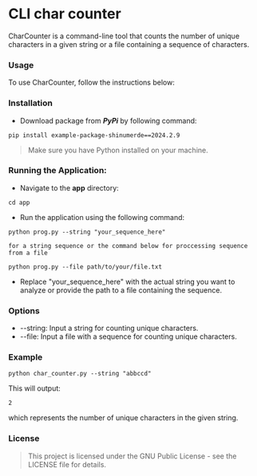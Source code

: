 # CLI char counter

CharCounter is a command-line tool that counts the number of unique characters in a given string or a file containing a
sequence of characters.

### Usage

To use CharCounter, follow the instructions below:

### Installation

- Download package from _**PyPi**_ by following command:

```pip install example-package-shinumerde==2024.2.9```

> Make sure you have Python installed on your machine.

### Running the Application:

- Navigate to the **app** directory:

```cd app```

- Run the application using the following command:

```python prog.py --string "your_sequence_here"```
    
    for a string sequence or the command below for proccessing sequence from a file

```python prog.py --file path/to/your/file.txt```

- Replace "your_sequence_here" with the actual string you want to analyze or provide the path to a file containing the sequence.

### Options
- --string: Input a string for counting unique characters.
- --file: Input a file with a sequence for counting unique characters.

### Example

```python char_counter.py --string "abbccd"```

This will output:

    2
which represents the number of unique characters in the given string.

### License
>This project is licensed under the GNU Public License - see the LICENSE file for details.